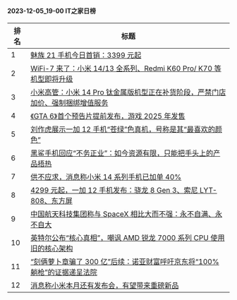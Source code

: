 #### 2023-12-05_19-00  IT之家日榜

| 排名 | 标题|
| --- | ---|
| 1 | [魅族 21 手机今日首销：3399 元起](https://www.ithome.com/0/737/005.htm) |
| 2 | [WiFi-7 来了：小米 14/13 全系列、Redmi K60 Pro/ K70 等机型即将升级](https://www.ithome.com/0/737/048.htm) |
| 3 | [小米高管：小米 14 Pro 钛金属版机型正在补货阶段，严禁门店加价、强制捆绑增值服务](https://www.ithome.com/0/736/963.htm) |
| 4 | [《GTA 6》首个预告片提前发布，游戏 2025 年发售](https://www.ithome.com/0/737/010.htm) |
| 5 | [刘作虎展示一加 12 手机“苍绿”色真机，号称是其“最喜欢的颜色”](https://www.ithome.com/0/736/964.htm) |
| 6 | [黑鲨手机回应“不务正业”：如今资源有限，只能把手头上的产品捂热](https://www.ithome.com/0/736/984.htm) |
| 7 | [供不应求，消息称小米 14 系列手机已加单 40%](https://www.ithome.com/0/737/080.htm) |
| 8 | [4299 元起，一加 12 手机发布：骁龙 8 Gen 3、索尼 LYT-808、东方屏](https://www.ithome.com/0/737/168.htm) |
| 9 | [中国航天科技集团称与 SpaceX 相比大而不强：永不自满、永不自大](https://www.ithome.com/0/736/998.htm) |
| 10 | [英特尔公布“核心真相”，嘲讽 AMD 锐龙 7000 系列 CPU 使用旧的核心架构](https://www.ithome.com/0/737/000.htm) |
| 11 | [“刻俩萝卜章骗了 300 亿”后续：诺亚财富呼吁京东将“100% 躺枪”的证据递呈法院](https://www.ithome.com/0/736/978.htm) |
| 12 | [消息称小米本月还有发布会，有望带来重磅新品](https://www.ithome.com/0/737/045.htm) |
